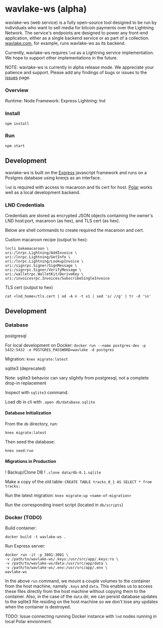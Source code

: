 # wavlake-ws (alpha)

wavlake-ws (web service) is a fully open-source tool designed to be run by individuals who want to sell media for bitcoin payments over the Lightning Network. The service's endpoints are designed to power any front-end application, either as a single backend service or as part of a collection. [wavlake.com](https://wavlake.com), for example, runs wavlake-ws as its backend.

Currently, wavlake-ws requires `lnd` as a Lightning service implementation. We hope to support other implementations in the future.

NOTE: wavlake-ws is currently in alpha release mode. We appreciate your patience and support. Please add any findings of bugs or issues to the [issues](https://github.com/wavlake/wavlake-ws/issues) page.

### Overview

Runtime: Node
Framework: Express
Lightning: lnd

### Install

`npm install`

### Run

`npm start`


## Development

wavlake-ws is built on the [Express](https://expressjs.com/) javascript framework and runs on a Postgres database using knexjs as an interface.

`lnd` is required with access to macaroon and tls cert for host. [Polar](https://lightningpolar.com/) works well as a local development backend.

### LND Credentials

Credentials are stored as encrypted JSON objects containing the owner's LND host:port, macaroon (as hex), and TLS cert (as hex).

Below are shell commands to create required the macaroon and cert.

Custom macaroon recipe (output to hex):
```
lncli bakemacaroon \
uri:/lnrpc.Lightning/AddInvoice \
uri:/lnrpc.Lightning/GetInfo \
uri:/lnrpc.Lightning/LookupInvoice \
uri:/signrpc.Signer/SignMessage \
uri:/signrpc.Signer/VerifyMessage \
uri:/walletrpc.WalletKit/DeriveKey \
uri:/invoicesrpc.Invoices/SubscribeSingleInvoice
```

TLS cert (output to hex)
```
cat <lnd_home>/tls.cert | od -A n -t x1 | sed 's/ //g' | tr -d '\n'
```

## Development

### Database 

postgresql

For local development on Docker:
`docker run --name postgres-dev -p 5432:5432 -e POSTGRES_PASSWORD=wavlake -d postgres`

Migration:
`knex migrate:latest`

sqlite3 (deprecated)

Note: sqlite3 behavior can vary slightly from postgresql, not a complete drop-in replacement

Inspect with `sqlite3` command.

Load db in cli with
`.open db/database.sqlite`


#### Database Initialization

From the `db` directory, run:

`knex migrate:latest`

Then seed the database:

`knex seed:run`

#### Migrations in Production

! Backup/Clone DB !
`.clone data/db-0.1.sqlite`

Make a copy of the old table:
`CREATE TABLE tracks_0_1 AS SELECT * from tracks;`

Run the latest migration:
`knex migrate:up <name-of-migration>`

Run the corresponding insert script (located in `db/scripts`)

### Docker (TODO)

Build container:

`docker build -t wavlake-ws .`

Run Express server:

```
docker run -it -p 3001:3001 \
-v /path/to/wavlake-ws/.keys:/usr/src/app/.keys:ro \
-v /path/to/wavlake-ws/data:/usr/src/app/data \
-v /path/to/wavlake-ws/.env:/usr/src/app/.env \
wavlake-ws
```

In the above `run` command, we mount a couple volumes to the container from the host machine, namely `.keys` and `data`. This enables us to access these files directly from the host machine without copying them to the container. Also, in the case of the `data` dir, we can persist database updates to the sqlite3 file residing on the host machine so we don't lose any updates when the container is destroyed.

TODO: Issue connecting running Docker instance with `lnd` nodes running in local Polar envionment.